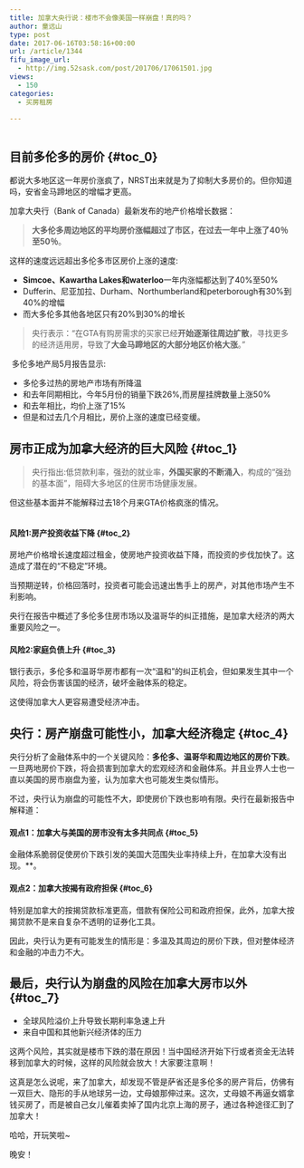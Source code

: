 ```yaml
---
title: 加拿大央行说：楼市不会像美国一样崩盘！真的吗？
author: 童远山
type: post
date: 2017-06-16T03:58:16+00:00
url: /article/1344
fifu_image_url:
  - http://img.52sask.com/post/201706/17061501.jpg
views:
  - 150
categories:
  - 买房租房

---
```

<img decoding="async" src="http://img.52sask.com/post/201706/17061502.jpg" alt="" />

## 目前多伦多的房价 {#toc_0}

都说大多地区这一年房价涨疯了，NRST出来就是为了抑制大多房价的。但你知道吗，安省金马蹄地区的增幅才更高。

加拿大央行（Bank of Canada）最新发布的地产价格增长数据：

> **大多伦多周边地区的平均房价涨幅超过了市区，在过去一年中上涨了40％至50％**。

这样的速度远远超出多伦多市区房价上涨的速度:

  * **Simcoe、Kawartha Lakes和waterloo**一年内涨幅都达到了40%至50%
  * Dufferin、尼亚加拉、Durham、Northumberland和peterborough有30%到40%的增幅
  * 而大多伦多其他各地区只有20%到30%的增长

> 央行表示：“在GTA有购房需求的买家已经**开始逐渐往周边扩散**，寻找更多的经济适用房，导致了**大金马蹄地区的大部分地区价格大涨**。”

<img decoding="async" src="http://img.52sask.com/post/201706/17061503.jpg" alt="" />  
多伦多地产局5月报告显示:

  * 多伦多过热的房地产市场有所降温
  * 和去年同期相比，今年5月份的销量下跌26%,而房屋挂牌数量上涨50%
  * 和去年相比，均价上涨了15%
  * 但是和过去几个月相比，房价上涨的速度已经变缓。

## 房市正成为加拿大经济的巨大风险 {#toc_1}

> 央行指出:低贷款利率，强劲的就业率，**外国买家的不断涌入**，构成的“强劲的基本面”，阻碍大多地区的住房市场健康发展。

但这些基本面并不能解释过去18个月来GTA价格疯涨的情况。

<img decoding="async" src="http://img.52sask.com/post/201706/17061504.jpg" alt="" /> 

#### 风险1:房产投资收益下降 {#toc_2}

房地产价格增长速度超过租金，使房地产投资收益下降，而投资的步伐加快了。这造成了潜在的“不稳定”环境。

当预期逆转，价格回落时，投资者可能会迅速出售手上的房产，对其他市场产生不利影响。

央行在报告中概述了多伦多住房市场以及温哥华的纠正措施，是加拿大经济的两大重要风险之一。

#### 风险2:家庭负债上升 {#toc_3}

银行表示，多伦多和温哥华房市都有一次“温和”的纠正机会，但如果发生其中一个风险，将会伤害该国的经济，破坏金融体系的稳定。

这使得加拿大人更容易遭受经济冲击。

## 央行：房产崩盘可能性小，加拿大经济稳定 {#toc_4}

央行分析了金融体系中的一个关键风险：**多伦多、温哥华和周边地区的房价下跌**。一旦两地房价下跌，将会损害到加拿大的宏观经济和金融体系。并且业界人士也一直以美国的房市崩盘为鉴，认为加拿大也可能发生类似情形。

不过，央行认为崩盘的可能性不大，即使房价下跌也影响有限。央行在最新报告中解释道：

#### 观点1：加拿大与美国的房市没有太多共同点 {#toc_5}

金融体系脆弱促使房价下跌引发的美国大范围失业率持续上升，在加拿大没有出现。**。

#### 观点2：加拿大按揭有政府担保 {#toc_6}

特别是加拿大的按揭贷款标准更高，借款有保险公司和政府担保，此外，加拿大按揭贷款不是来自复杂不透明的证券化工具。

因此，央行认为更有可能发生的情形是：多温及其周边的房价下跌，但对整体经济和金融的冲击力不大。  
<img decoding="async" src="http://img.52sask.com/post/201706/17061501.jpg" alt="" /> 

## 最后，央行认为崩盘的风险在加拿大房市以外 {#toc_7}

  * 全球风险溢价上升导致长期利率急速上升
  * 来自中国和其他新兴经济体的压力

这两个风险，其实就是楼市下跌的潜在原因！当中国经济开始下行或者资金无法转移到加拿大的时候，这样的风险就会放大！大家要注意啊！

这真是怎么说呢，来了加拿大，却发现不管是萨省还是多伦多的房产背后，仿佛有一双巨大、隐形的手从地球另一边，丈母娘那伸过来。这次，丈母娘不再逼女婿拿钱买房了，而是被自己女儿催着卖掉了国内北京上海的房子，通过各种途径汇到了加拿大！

哈哈，开玩笑啦~

晚安！